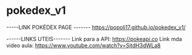 # pokedex_v1

-----LINK POKÉDEX PAGE -------
https://popoli17.github.io/pokedex_v1/

------LINKS UTEIS-------
Link para a API: https://pokeapi.co
Link mda video aula: https://www.youtube.com/watch?v=SjtdH3dWLa8

